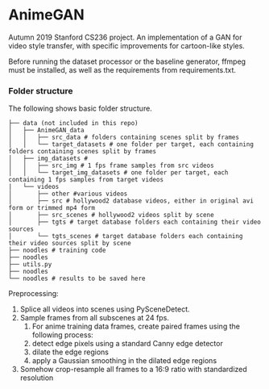 # AnimeGAN

Autumn 2019 Stanford CS236 project. An implementation of a GAN for video style transfer, with specific improvements for cartoon-like styles.

Before running the dataset processor or the baseline generator, ffmpeg must be installed, as well as the requirements from requirements.txt.

### Folder structure
The following shows basic folder structure.
```
├── data (not included in this repo)
│   ├── AnimeGAN_data 
│   │   ├── src_data # folders containing scenes split by frames 
│   │   └── target_datasets # one folder per target, each containing folders containing scenes split by frames
│   ├── img_datasets # 
│   │   ├── src_img # 1 fps frame samples from src videos
│   │   └── target_img_datasets # one folder per target, each containing 1 fps samples from target videos
|   └── videos
│       ├── other #various videos
│       ├── src # hollywood2 database videos, either in original avi form or trimmed mp4 form
│       ├── src_scenes # hollywood2 videos split by scene
│       ├── tgts # target database folders each containing their video sources
│       └── tgts_scenes # target database folders each containing their video sources split by scene
├── noodles # training code
├── noodles
├── utils.py
├── noodles
└── noodles # results to be saved here
```

Preprocessing:
1. Splice all videos into scenes using PySceneDetect. 
1. Sample frames from all subscenes at 24 fps.
    1. For anime training data frames, create paired frames using the following process:
    1. detect edge pixels using a standard Canny edge detector
    1. dilate the edge regions
    1. apply a Gaussian smoothing in the dilated edge regions
1. Somehow crop-resample all frames to a 16:9 ratio with standardized resolution
    
    
